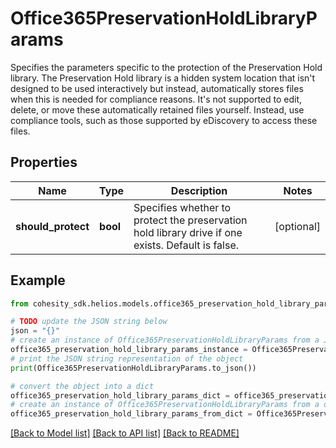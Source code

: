 # Office365PreservationHoldLibraryParams

Specifies the parameters specific to the protection of the Preservation Hold library. The Preservation Hold library is a hidden system location that isn't designed to be used interactively but instead, automatically stores files when this is needed for compliance reasons. It's not supported to edit, delete, or move these automatically retained files yourself. Instead, use compliance tools, such as those supported by eDiscovery to access these files.

## Properties

Name | Type | Description | Notes
------------ | ------------- | ------------- | -------------
**should_protect** | **bool** | Specifies whether to protect the preservation hold library drive if one exists. Default is false. | [optional] 

## Example

```python
from cohesity_sdk.helios.models.office365_preservation_hold_library_params import Office365PreservationHoldLibraryParams

# TODO update the JSON string below
json = "{}"
# create an instance of Office365PreservationHoldLibraryParams from a JSON string
office365_preservation_hold_library_params_instance = Office365PreservationHoldLibraryParams.from_json(json)
# print the JSON string representation of the object
print(Office365PreservationHoldLibraryParams.to_json())

# convert the object into a dict
office365_preservation_hold_library_params_dict = office365_preservation_hold_library_params_instance.to_dict()
# create an instance of Office365PreservationHoldLibraryParams from a dict
office365_preservation_hold_library_params_from_dict = Office365PreservationHoldLibraryParams.from_dict(office365_preservation_hold_library_params_dict)
```
[[Back to Model list]](../README.md#documentation-for-models) [[Back to API list]](../README.md#documentation-for-api-endpoints) [[Back to README]](../README.md)



